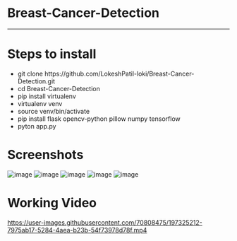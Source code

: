 # Breast-Cancer-Detection
<hr>

# Steps to install
<ul>
  <li>git clone https://github.com/LokeshPatil-loki/Breast-Cancer-Detection.git</li>
  <li>cd Breast-Cancer-Detection</li>
  <li>pip install virtualenv</li>
  <li>virtualenv venv</li>
  <li>source venv/bin/activate</li>
  <li>pip install flask opencv-python pillow numpy tensorflow</li>
  <li>pyton app.py</li>
</ul>

# Screenshots
![image](https://user-images.githubusercontent.com/70808475/197325034-9e18cf75-def2-4e7d-b852-4ad34a4cba25.png)
![image](https://user-images.githubusercontent.com/70808475/197325047-bfa129de-5c9d-4311-aa36-ed0f262228d1.png)
![image](https://user-images.githubusercontent.com/70808475/197325051-3b1d9cdf-e070-4a38-b0f2-e1ff50b5b91c.png)
![image](https://user-images.githubusercontent.com/70808475/197325058-108242a1-a8af-4d83-9952-9dc6d770a86b.png)
![image](https://user-images.githubusercontent.com/70808475/197325068-589bbe49-65af-4e65-8eff-b85045a3a884.png)


# Working Video
https://user-images.githubusercontent.com/70808475/197325212-7975ab17-5284-4aea-b23b-54f73978d78f.mp4

